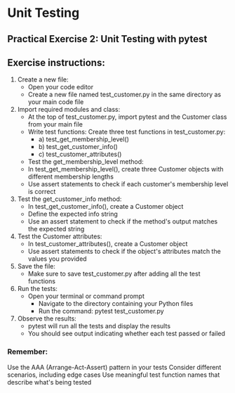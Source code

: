 # Unit Testing

## Practical Exercise 2: Unit Testing with pytest

## Exercise instructions:



1. Create a new file: 
   * Open your code editor 
   * Create a new file named test_customer.py in the same directory as your main code file 
2. Import required modules and class: 
   * At the top of test_customer.py, import pytest and the Customer class from your main file 
   * Write test functions: 
     Create three test functions in test_customer.py:
        *  a) test_get_membership_level()
        * b) test_get_customer_info()
        * c) test_customer_attributes() 
    * Test the get_membership_level method: 
    * In test_get_membership_level(), create three Customer objects with different membership lengths 
    * Use assert statements to check if each customer's membership level is correct 
4. Test the get_customer_info method:
    * In test_get_customer_info(), create a Customer object 
    * Define the expected info string 
    * Use an assert statement to check if the method's output matches the expected string 
6. Test the Customer attributes: 
    * In test_customer_attributes(), create a Customer object 
    * Use assert statements to check if the object's attributes match the values you provided 
7. Save the file:
    * Make sure to save test_customer.py after adding all the test functions 
9. Run the tests: 
    * Open your terminal or command prompt 
        * Navigate to the directory containing your Python files 
        * Run the command: pytest test_customer.py 
10. Observe the results:
    * pytest will run all the tests and display the results 
    * You should see output indicating whether each test passed or failed
   
### **Remember:**
Use the AAA (Arrange-Act-Assert) pattern in your tests 
Consider different scenarios, including edge cases 
Use meaningful test function names that describe what's being tested
